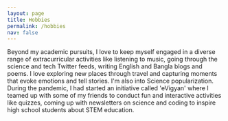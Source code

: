 ```yaml
---
layout: page
title: Hobbies
permalink: /hobbies
nav: false
---
```


<!-- pages/hobbies.md -->
Beyond my academic pursuits, I love to keep myself engaged in a diverse range of extracurricular activities like listening to music, going through the science and tech Twitter feeds, writing English and Bangla blogs and poems. I love exploring new places through travel and capturing moments that evoke emotions and tell stories. I'm also into Science popularization. During the pandemic, I had started an initiative called 'eVigyan' where I teamed up with some of my friends to conduct fun and interactive activities like quizzes, coming up with newsletters on science and coding to inspire high school students about STEM education. 
